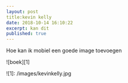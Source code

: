 ```yaml
---
layout: post
title:kevin kelly
date: 2018-10-14 16:10:22
excerpt: kan dit
published: true
---
```

Hoe kan ik mobiel een goede image toevoegen

![boek][1] 

![1]: /images/kevinkelly.jpg